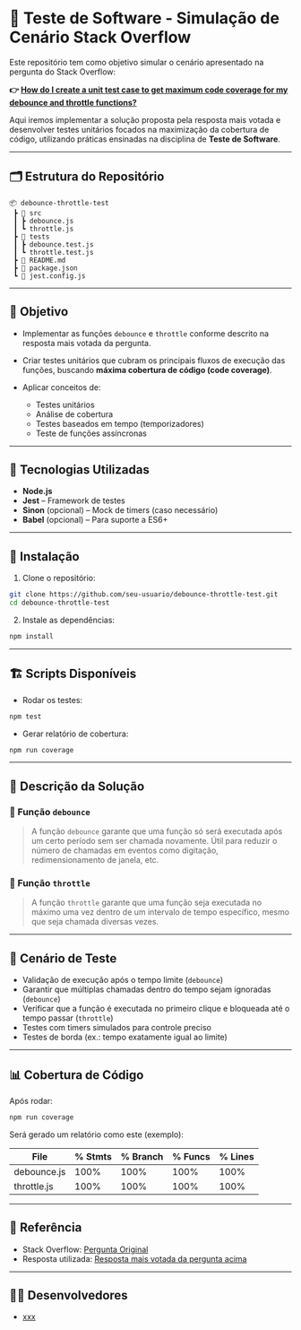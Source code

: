 
# 🧪 Teste de Software - Simulação de Cenário Stack Overflow

Este repositório tem como objetivo simular o cenário apresentado na pergunta do Stack Overflow:

**👉 [How do I create a unit test case to get maximum code coverage for my debounce and throttle functions?](https://stackoverflow.com/questions/65593662/how-do-i-create-a-unit-test-case-to-get-maximum-code-coverage-for-my-debounce-an)**

Aqui iremos implementar a solução proposta pela resposta mais votada e desenvolver testes unitários focados na maximização da cobertura de código, utilizando práticas ensinadas na disciplina de **Teste de Software**.

---

## 🗂️ Estrutura do Repositório

```
📦 debounce-throttle-test
 ┣ 📂 src
 ┃ ┣ debounce.js
 ┃ ┗ throttle.js
 ┣ 📂 tests
 ┃ ┣ debounce.test.js
 ┃ ┗ throttle.test.js
 ┣ 📜 README.md
 ┣ 📜 package.json
 ┗ 📜 jest.config.js
```

---

## 🎯 Objetivo

* Implementar as funções `debounce` e `throttle` conforme descrito na resposta mais votada da pergunta.
* Criar testes unitários que cubram os principais fluxos de execução das funções, buscando **máxima cobertura de código (code coverage)**.
* Aplicar conceitos de:

  * Testes unitários
  * Análise de cobertura
  * Testes baseados em tempo (temporizadores)
  * Teste de funções assíncronas

---

## 🚀 Tecnologias Utilizadas

* **Node.js**
* **Jest** – Framework de testes
* **Sinon** (opcional) – Mock de timers (caso necessário)
* **Babel** (opcional) – Para suporte a ES6+

---

## 🔧 Instalação

1. Clone o repositório:

```bash
git clone https://github.com/seu-usuario/debounce-throttle-test.git
cd debounce-throttle-test
```

2. Instale as dependências:

```bash
npm install
```

---

## 🏗️ Scripts Disponíveis

* Rodar os testes:

```bash
npm test
```

* Gerar relatório de cobertura:

```bash
npm run coverage
```

---

## 🧠 Descrição da Solução

### 📌 Função `debounce`

> A função `debounce` garante que uma função só será executada após um certo período sem ser chamada novamente. Útil para reduzir o número de chamadas em eventos como digitação, redimensionamento de janela, etc.

### 📌 Função `throttle`

> A função `throttle` garante que uma função seja executada no máximo uma vez dentro de um intervalo de tempo específico, mesmo que seja chamada diversas vezes.

---

## 🧪 Cenário de Teste

* Validação de execução após o tempo limite (`debounce`)
* Garantir que múltiplas chamadas dentro do tempo sejam ignoradas (`debounce`)
* Verificar que a função é executada no primeiro clique e bloqueada até o tempo passar (`throttle`)
* Testes com timers simulados para controle preciso
* Testes de borda (ex.: tempo exatamente igual ao limite)

---

## 📊 Cobertura de Código

Após rodar:

```bash
npm run coverage
```

Será gerado um relatório como este (exemplo):

| File        | % Stmts | % Branch | % Funcs | % Lines |
| ----------- | ------- | -------- | ------- | ------- |
| debounce.js | 100%    | 100%     | 100%    | 100%    |
| throttle.js | 100%    | 100%     | 100%    | 100%    |

---

## 📄 Referência

* Stack Overflow: [Pergunta Original](https://stackoverflow.com/questions/65593662/how-do-i-create-a-unit-test-case-to-get-maximum-code-coverage-for-my-debounce-an)
* Resposta utilizada: [Resposta mais votada da pergunta acima](https://stackoverflow.com/a/65593889)

---

## 👩‍💻 Desenvolvedores

* [xxx](https://github.com/seu-usuario)
